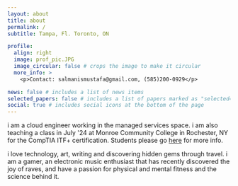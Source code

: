 ```yaml
---
layout: about
title: about
permalink: /
subtitle: Tampa, Fl. Toronto, ON

profile:
  align: right
  image: prof_pic.JPG
  image_circular: false # crops the image to make it circular
  more_info: >
    <p>Contact: salmanismustafa@gmail.com, (585)200-0929</p>

news: false # includes a list of news items
selected_papers: false # includes a list of papers marked as "selected={true}"
social: true # includes social icons at the bottom of the page
---
```

i am a cloud engineer working in the managed services space. i am also teaching a class in July '24 at Monroe Community College in Rochester, NY for the CompTIA ITF+ certification. Students please go [here]() for more info. 

i love technology, art, writing and discovering hidden gems through travel. i am a gamer, an electronic music enthusiast that has recently discovered the joy of raves, and have a passion for physical and mental fitness and the science behind it.
